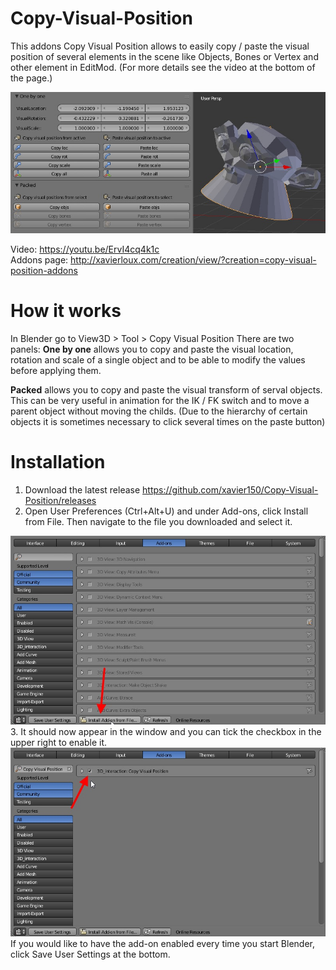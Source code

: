 # Copy-Visual-Position
This addons Copy Visual Position allows to easily copy / paste the visual position of several elements in the scene like Objects, Bones or Vertex and other element in EditMod. (For more details see the video at the bottom of the page.)

<img src="https://github.com/xavier150/Copy-Visual-Position/blob/master/Tuto/CopyVisualPositionAddonUi.jpg">

Video: https://youtu.be/ErvI4cq4k1c </br>
Addons page: http://xavierloux.com/creation/view/?creation=copy-visual-position-addons

# How it works
In Blender go to View3D > Tool > Copy Visual Position
There are two panels: 
**One by one** allows you to copy and paste the visual location, rotation and scale of a single object and to be able to modify the values before applying them.

**Packed** allows you to copy and paste the visual transform of serval objects.
This can be very useful in animation for the IK / FK switch and to move a parent object without moving the childs.
(Due to the hierarchy of certain objects it is sometimes necessary to click several times on the paste button)

# Installation
1. Download the latest release https://github.com/xavier150/Copy-Visual-Position/releases
2. Open User Preferences (Ctrl+Alt+U) and under Add-ons, click Install from File. Then navigate to the file you downloaded and select it.
<img src="https://github.com/xavier150/Copy-Visual-Position/blob/master/Tuto/InstallationScreen1.jpg" width="600">
3. It should now appear in the window and you can tick the checkbox in the upper right to enable it.
<img src="https://github.com/xavier150/Copy-Visual-Position/blob/master/Tuto/InstallationScreen2.jpg" width="600">
If you would like to have the add-on enabled every time you start Blender, click Save User Settings at the bottom.
